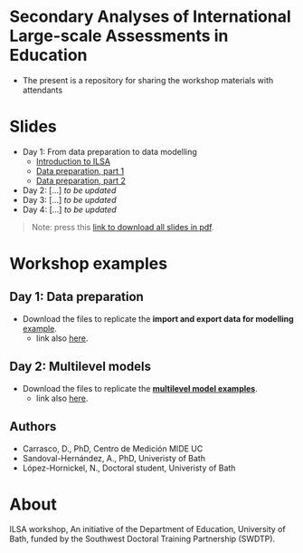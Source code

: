
# Secondary Analyses of International Large-scale Assessments in Education

-   The present is a repository for sharing the workshop materials with
    attendants

# Slides

-   Day 1: From data preparation to data modelling
    -   [Introduction to
        ILSA](https://www.dropbox.com/s/b6jullktpr2k1ul/day_01_part_1_intro.pdf?dl=1)
    -   [Data preparation, part
        1](https://www.dropbox.com/s/errjks89w4flkeh/day_01_part_2_data_prep.pdf?dl=1)
    -   [Data preparation, part
        2](https://www.dropbox.com/s/xts1igppk6od75u/day_01_part_3_data_prep.pdf?dl=1)
-   Day 2: \[…\] *to be updated*
-   Day 3: \[…\] *to be updated*
-   Day 4: \[…\] *to be updated*

> Note: press this [link to download all slides in
> pdf](https://www.dropbox.com/sh/hrajgyb6e31b6cr/AAC2C8fpxlrfQGI70Q9tycy4a?dl=1).

# Workshop examples

## Day 1: Data preparation

-   Download the files to replicate the **import and export data for
    modelling**
    [example](https://www.dropbox.com/sh/1kxfsumwf2dot07/AAAsOZpI0VghO40SBVPgrzhQa?dl=1).
    -   link also
        [here](https://www.dropbox.com/sh/1kxfsumwf2dot07/AAAsOZpI0VghO40SBVPgrzhQa?dl=1).

## Day 2: Multilevel models

-   Download the files to replicate the [**multilevel model
    examples**](https://www.dropbox.com/sh/3vl7vd85h4qr6ol/AACVtG9U2jRaFCXNir8ZHzVga?dl=1).
    -   link also
        [here](https://www.dropbox.com/sh/3vl7vd85h4qr6ol/AACVtG9U2jRaFCXNir8ZHzVga?dl=1).

## Authors

-   Carrasco, D., PhD, Centro de Medición MIDE UC
-   Sandoval-Hernández, A., PhD, Univeristy of Bath
-   López-Hornickel, N., Doctoral student, Univeristy of Bath

# About

ILSA workshop, An initiative of the Department of Education, University
of Bath, funded by the Southwest Doctoral Training Partnership (SWDTP).
